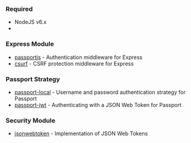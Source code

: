 ### Required
- NodeJS v6.x
- 



### Express Module
- [passportjs](https://github.com/jaredhanson/passport) - Authentication middleware for Express
- [csurf](https://github.com/expressjs/csurf) - CSRF protection middleware for Express

### Passport Strategy
- [passport-local](https://github.com/jaredhanson/passport-local) - Username and password authentication strategy for Passport
- [passport-jwt](https://github.com/themikenicholson/passport-jwt) - Authenticating with a JSON Web Token for Passport

### Security Module
- [jsonwebtoken](https://github.com/auth0/node-jsonwebtoken) - Implementation of JSON Web Tokens
